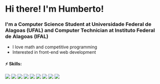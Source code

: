 # Hi there! I'm Humberto!

### I'm a Computer Science Student at Universidade Federal de Alagoas (UFAL) and Computer Technician at Instituto Federal de Alagoas (IFAL)

- I love math and competitive programming
- Interested in front-end web development

#### ⚡ Skills:
  ![](https://img.shields.io/badge/C-2d3436?style=for-the-badge&logo=c&logoColor=white)
  ![](https://img.shields.io/badge/C%2B%2B-2d3436?style=for-the-badge&logo=c%2B%2B&logoColor=white)
  ![](https://img.shields.io/badge/Python-2d3436?style=for-the-badge&logo=python&logoColor=white)
  ![](https://img.shields.io/badge/Java-2d3436?style=for-the-badge&logo=java&logoColor=white)
  ![](https://img.shields.io/badge/MySQL-2d3436?style=for-the-badge&logo=mysql&logoColor=white)
  ![](https://img.shields.io/badge/JavaScript-2d3436?style=for-the-badge&logo=javascript&logoColor=white)
  ![](https://img.shields.io/badge/HTML5-2d3436?style=for-the-badge&logo=html5&logoColor=white)
  ![](https://img.shields.io/badge/CSS3-2d3436?style=for-the-badge&logo=css3&logoColor=white)
  ![](https://img.shields.io/badge/Bootstrap-2d3436?style=for-the-badge&logo=bootstrap&logoColor=white)
